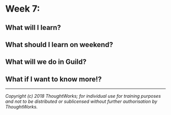 # Week 7: 


## What will I learn?


## What should I learn on weekend?


## What will we do in Guild?



## What if I want to know more!?


---

*Copyright (c) 2018 ThoughtWorks; for individual use for training purposes and not to be distributed or sublicensed without further authorisation by ThoughtWorks.*
